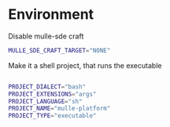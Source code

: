 # Environment


Disable mulle-sde craft

``` bash
MULLE_SDE_CRAFT_TARGET="NONE"
```

Make it a shell project, that runs the executable

``` bash

PROJECT_DIALECT="bash"
PROJECT_EXTENSIONS="args"
PROJECT_LANGUAGE="sh"
PROJECT_NAME="mulle-platform"
PROJECT_TYPE="executable"
```
